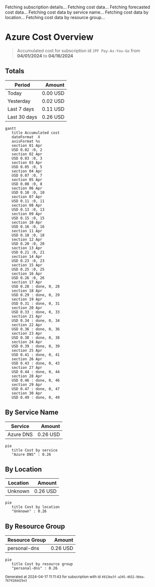 Fetching subscription details...
Fetching cost data...
Fetching forecasted cost data...
Fetching cost data by service name...
Fetching cost data by location...
Fetching cost data by resource group...
# Azure Cost Overview

> Accumulated cost for subscription id `JPF Pay-As-You-Go` from **04/01/2024** to **04/16/2024**

## Totals

|Period|Amount|
|---|---:|
|Today|0.00 USD|
|Yesterday|0.02 USD|
|Last 7 days|0.11 USD|
|Last 30 days|0.26 USD|

```mermaid
gantt
   title Accumulated cost
   dateFormat  X
   axisFormat %s
   section 01 Apr
   USD 0.02 :0, 2
   section 02 Apr
   USD 0.03 :0, 3
   section 03 Apr
   USD 0.05 :0, 5
   section 04 Apr
   USD 0.07 :0, 7
   section 05 Apr
   USD 0.08 :0, 8
   section 06 Apr
   USD 0.10 :0, 10
   section 07 Apr
   USD 0.11 :0, 11
   section 08 Apr
   USD 0.13 :0, 13
   section 09 Apr
   USD 0.15 :0, 15
   section 10 Apr
   USD 0.16 :0, 16
   section 11 Apr
   USD 0.18 :0, 18
   section 12 Apr
   USD 0.20 :0, 20
   section 13 Apr
   USD 0.21 :0, 21
   section 14 Apr
   USD 0.23 :0, 23
   section 15 Apr
   USD 0.25 :0, 25
   section 16 Apr
   USD 0.26 :0, 26
   section 17 Apr
   USD 0.28 : done, 0, 28
   section 18 Apr
   USD 0.29 : done, 0, 29
   section 19 Apr
   USD 0.31 : done, 0, 31
   section 20 Apr
   USD 0.33 : done, 0, 33
   section 21 Apr
   USD 0.34 : done, 0, 34
   section 22 Apr
   USD 0.36 : done, 0, 36
   section 23 Apr
   USD 0.38 : done, 0, 38
   section 24 Apr
   USD 0.39 : done, 0, 39
   section 25 Apr
   USD 0.41 : done, 0, 41
   section 26 Apr
   USD 0.43 : done, 0, 43
   section 27 Apr
   USD 0.44 : done, 0, 44
   section 28 Apr
   USD 0.46 : done, 0, 46
   section 29 Apr
   USD 0.47 : done, 0, 47
   section 30 Apr
   USD 0.49 : done, 0, 49
```

## By Service Name

|Service|Amount|
|---|---:|
|Azure DNS|0.26 USD|

```mermaid
pie
   title Cost by service
   "Azure DNS" : 0.26
```

## By Location

|Location|Amount|
|---|---:|
|Unknown|0.26 USD|

```mermaid
pie
   title Cost by location
   "Unknown" : 0.26
```

## By Resource Group

|Resource Group|Amount|
|---|---:|
|personal-dns|0.26 USD|

```mermaid
pie
   title Cost by resource group
   "personal-dns" : 0.26
```

<sup>Generated at 2024-04-17 11:11:43 for subscription with id `4913be3f-a345-4652-9bba-767418dd25e3`</sup>
